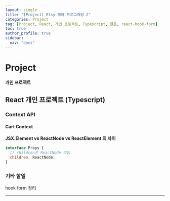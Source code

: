 ```yaml
---
layout: single
title: "[Project] Etsy 페어 프로그래밍 2"
categories: Project
tag: [Project, React, 개인 프로젝트, Typescript, 클론, react-hook-form]
toc: true
author_profile: true
sidebar:
  nav: "docs"
---
```


# Project

**개인 프로젝트**

## React 개인 프로젝트 (Typescript)

### Context API

#### Cart Context

**JSX.Element vs ReactNode vs ReactElement 의 차이**

```jsx
interface Props {
  // children은 ReactNode 타입
  children: ReactNode;
}
```

### 기타 할일

hook form 정리

<hr>
